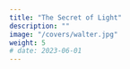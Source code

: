 ```yaml
---
title: "The Secret of Light"
description: ""
image: "/covers/walter.jpg"
weight: 5
# date: 2023-06-01
---
```

